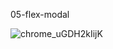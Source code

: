 05-flex-modal

![chrome_uGDH2kIijK](https://github.com/cats256/portfolio/assets/59489624/1662492f-bd0c-4ea5-b309-720f929f9477)
